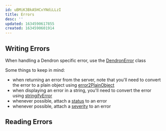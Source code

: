 ```yaml
---
id: uBMiK3BkA5HCxYNdiLLzI
title: Errors
desc: ''
updated: 1634590617855
created: 1634590601914
---
```


## Writing Errors
When handling a Dendron specific error, use the [DendronError](https://github.com/dendronhq/dendron/blob/master/packages/common-all/src/error.ts) class

Some things to keep in mind:

- when returning an error from the server, note that you'll need to convert the error to a plain object using [error2PlainObject](https://github.com/dendronhq/dendron/blob/master/packages/common-all/src/error.ts#L110)
- when displaying an error in a string, you'll need to convert the error using [stringifyError](https://github.com/dendronhq/dendron/blob/master/packages/common-all/src/error.ts#L106:L106)
- whenever possible, attach a [status](https://github.com/dendronhq/dendron/blob/master/packages/common-all/src/constants.ts#L18:L18) to an error
- whenever possible, attach a [severity](https://github.com/dendronhq/dendron/blob/master/packages/common-all/src/constants.ts#L45) to an error

## Reading Errors
